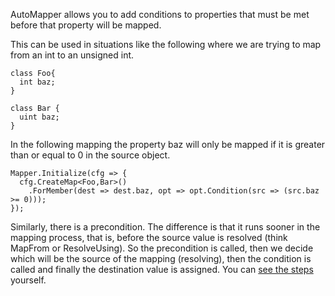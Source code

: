 AutoMapper allows you to add conditions to properties that must be met before that property will be mapped. 

This can be used in situations like the following where we are trying to map from an int to an unsigned int.
````
class Foo{
  int baz;
}

class Bar { 
  uint baz; 
}
````
In the following mapping the property baz will only be mapped if it is greater than or equal to 0 in the source object.
````
Mapper.Initialize(cfg => {
  cfg.CreateMap<Foo,Bar>()
    .ForMember(dest => dest.baz, opt => opt.Condition(src => (src.baz >= 0))); 
});
````

Similarly, there is a precondition. The difference is that it runs sooner in the mapping process, that is, before the source value is resolved (think MapFrom or ResolveUsing). So the precondition is called, then we decide which will be the source of the mapping (resolving), then the condition is called and finally the destination value is assigned. You can [see the steps](https://github.com/AutoMapper/AutoMapper/wiki/Understanding-your-mapping) yourself.
